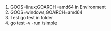 1. GOOS=linux;GOARCH=amd64   in Environment
2. GOOS=windows;GOARCH=amd64
3. Test go test in folder
4. go test -v -run /simple
